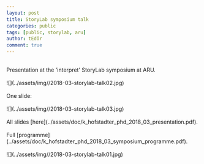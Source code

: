 ```yaml
---
layout: post
title: StoryLab symposium talk
categories: public
tags: [public, storylab, aru]
author: tEdör
comment: true
---
```

<br>
Presentation at the 'interpret' StoryLab symposium at ARU.
<br>
<br>
![](../assets/img//2018-03-storylab-talk02.jpg)
<br>
<br>
One slide:
<br>
<br>
![](../assets/img//2018-03-storylab-talk03.jpg)
<br>
<br>
All slides [here](../assets/doc/k_hofstadter_phd_2018_03_presentation.pdf).
<br>
<br>
Full [programme](../assets/doc/k_hofstadter_phd_2018_03_symposium_programme.pdf).
<br>
<br>
![](../assets/img//2018-03-storylab-talk01.jpg)
